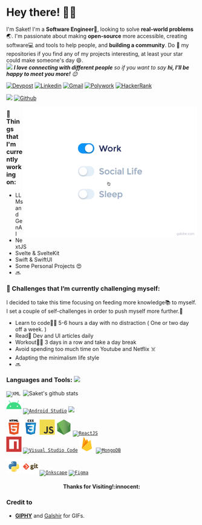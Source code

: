 <!-- Greeting -->
# Hey there! :wave::smiley:

<!--Introduction -->
I'm Saket! I'm a **Software Engineer**:iphone:, looking to solve **real-world problems**:earth_asia:. I'm passionate about making **open-source** more accessible, creating software:computer: and tools to help people, and **building a community**. Do :star2: my repositories if you find any of my projects interesting, at least your star could make someone's day :smile:.
<br>
<img src="https://media.giphy.com/media/LnQjpWaON8nhr21vNW/giphy.gif" width="40"> <em><b>I love connecting with different people</b> so if you want to say <b>hi, I'll be happy to meet you more!</b> :blush:</em>

<!-- Your badges -->
[![Devpost](https://img.shields.io/badge/-Saket_Sarin-white?style=flat&logo=Devpost&logoColor=blue)](https://www.devpost.com/saketsarin)
[![Linkedin](https://img.shields.io/badge/-Saket_Sarin-blue?style=flat&logo=Linkedin&logoColor=white)](https://www.linkedin.com/in/saket-sarin-02a479154/)
[![Gmail](https://img.shields.io/badge/-saketsarin-c14438?style=flat&logo=Gmail&logoColor=white)](https://mail.google.com/mail/?view=cm&fs=1&to=sarinsaket@gmail.com)
[![Polywork](https://img.shields.io/badge/-Saket_Sarin-blue?style=flat&logo=Polywork&logoColor=white)](https://poly.work/saketsarin)
[![HackerRank](https://img.shields.io/badge/-Saket_Sarin-islamicgreen?style=flat&logo=HackerRank&logoColor=black)](https://www.hackerrank.com/saketsarin)

<!-- Profile View Count and GitStats -->
![](https://komarev.com/ghpvc/?username=saketsarin&style=flat)
[![Github](https://img.shields.io/badge/-Saket_Sarin-black?style=flat&labelColor=black&logo=github&logoColor=white)](https://gitstats.me/saketsarin)

<!-- gif Image -->
<img src="https://github.com/saketsarin/saketsarin/blob/master/life_balance.gif" alt="side Image" align="right" width="460" height="auto" />

<!-- current status -->
### 💼  Things that I'm currently working on: 
* LLMs and GenAI
* NextJS
* Svelte & SvelteKit
* Swift & SwiftUI
* Some Personal Projects 😍
* 🔜

### 🌱 Challenges that I’m currently challenging myself:
I decided to take this time focusing on feeding more knowledge:books: to myself. I set a couple of self-challenges in order to push myself more further.:running: 

* Learn to code:man_technologist: 5-6 hours a day with no distraction ( One or two day off a week. ) 
* Read:newspaper: Dev and UI articles daily 
* Workout:weight_lifting_man: 3 days in a row and take a day break 
* Avoid spending too much time on Youtube and Netflix :skull_and_crossbones:
* Adapting the minimalism life style
* 🔜

 ### Languages and Tools: <img src="https://media.giphy.com/media/WUlplcMpOCEmTGBtBW/giphy.gif" width="30">
<p> <!-- GitHub README Stats -->
  <a href="https://gitstats.me/saketsarin">
    <img width="460" height="auto" align="right" alt="Saket's github stats" 
         src="https://github-readme-stats.vercel.app/api?username=saketsarin&show_icons=true&theme=algolia&count_private=true&include_all_commits=true" />
  </a>
 <!-- icons -->
 <!-- Android Development -->
<code><img height="40" src="https://image.flaticon.com/icons/svg/2306/2306209.svg" alt="XML"></code>
<code><a href = "https://www.android.com/intl/en_in/"><img height="40" src="https://raw.githubusercontent.com/github/explore/80688e429a7d4ef2fca1e82350fe8e3517d3494d/topics/android/android.png" alt="Android"></a></code>
<code><a href = "https://developer.android.com/studio"><img height="40" src="https://1.bp.blogspot.com/-LgTa-xDiknI/X4EflN56boI/AAAAAAAAPuk/24YyKnqiGkwRS9-_9suPKkfsAwO4wHYEgCLcBGAsYHQ/s0/image9.png" alt="Android Studio"></a></code>
<code><a href="https://unity.com"><img height="40" src="https://unity.com/logo-unity-web.png"></a></code>
<br>
 
 <!-- Web Development -->
<code><a href = "https://developer.mozilla.org/en-US/docs/Web/Guide/HTML/HTML5"><img height="40" src="https://raw.githubusercontent.com/github/explore/80688e429a7d4ef2fca1e82350fe8e3517d3494d/topics/html/html.png" alt="HTML5"></a></code>
<code><a href = "https://developer.mozilla.org/en-US/docs/Archive/CSS3"><img height="40" src="https://raw.githubusercontent.com/github/explore/80688e429a7d4ef2fca1e82350fe8e3517d3494d/topics/css/css.png" alt="CSS3"></a></code>
<code><a href = "https://developer.mozilla.org/en-US/docs/Web/JavaScript"><img height="40" src="https://raw.githubusercontent.com/github/explore/80688e429a7d4ef2fca1e82350fe8e3517d3494d/topics/javascript/javascript.png" alt="Vanilla Javascript"></a></code>
<code><a href = "https://nodejs.org/en/"><img height="40" src="https://raw.githubusercontent.com/github/explore/80688e429a7d4ef2fca1e82350fe8e3517d3494d/topics/nodejs/nodejs.png" alt="NodeJS"></a></code>
<code><a href = "https://reactjs.org/"><img height="40" src="https://upload.wikimedia.org/wikipedia/commons/thumb/a/a7/React-icon.svg/1280px-React-icon.svg.png" alt="ReactJS"></a></code>
<br>
<code><a href = "https://www.npmjs.com/"><img height="40" src="https://raw.githubusercontent.com/github/explore/80688e429a7d4ef2fca1e82350fe8e3517d3494d/topics/npm/npm.png" alt="npm"></a></code>
<code><a href = "https://code.visualstudio.com/"><img height="40" src="https://upload.wikimedia.org/wikipedia/commons/thumb/9/9a/Visual_Studio_Code_1.35_icon.svg/1200px-Visual_Studio_Code_1.35_icon.svg.png" alt="Visual Studio Code"></a></code>
<code><a href = "https://firebase.google.com/"><img height="40" src="https://raw.githubusercontent.com/github/explore/80688e429a7d4ef2fca1e82350fe8e3517d3494d/topics/firebase/firebase.png" alt="Google Firbase"></a></code>
<code><a href = "https://www.mongodb.com/"><img height="40" src="https://webassets.mongodb.com/_com_assets/cms/MongoDB_Logo_FullColorBlack_RGB-4td3yuxzjs.png" alt="MongoDB"></a></code>
<!-- Scripting -->
<code><a href = "https://www.python.org/"><img height="40" src="https://raw.githubusercontent.com/github/explore/80688e429a7d4ef2fca1e82350fe8e3517d3494d/topics/python/python.png" alt="Python"></a></code>
<code><a href = "https://git-scm.com/"><img height="40" src="https://raw.githubusercontent.com/github/explore/80688e429a7d4ef2fca1e82350fe8e3517d3494d/topics/git/git.png" alt="git"></a></code>
<code><a href = "https://inkscape.org/"><img height="40" src="https://upload.wikimedia.org/wikipedia/commons/thumb/0/0d/Inkscape_Logo.svg/1024px-Inkscape_Logo.svg.png" alt="Inkscape"></a></code>
<code><a href = "https://www.figma.com/"><img height="40" src="https://upload.wikimedia.org/wikipedia/commons/3/33/Figma-logo.svg" alt="Figma"></a></code>
</p>

<h4 align="center"> Thanks for Visiting!:innocent:</h4>

<!-- Credit -->
### Credit to 
- [**GIPHY**](https://giphy.com/) and [Galshir](https://galshir.com/) for GIFs.
